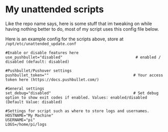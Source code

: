 # My unattended scripts
Like the repo name says, here is some stuff that im tweaking on while having nothing better to do, most of my script uses this config file below.

Here is an example config for the scripts above, store at `/opt/etc/unattended_update.conf`

```config
#Enable or disable features here
use_pushbullet="disabled"                                # enabled / disabled (default: disabled)

#Pushbullet/Pushover settings
pushbullet_token=""                                     # Your access token here (https://docs.pushbullet.com/)

#General settings
set_debug="disabled"                                    # Set debug option to show exit codes if enabled. Values: enabled/disabled (Default Value: disabled)

#Settings for script such as where to store logs and usernames.
HOSTNAME="My Machine"
USERNAME="pi"
LOGS=/home/pi/logs
```
